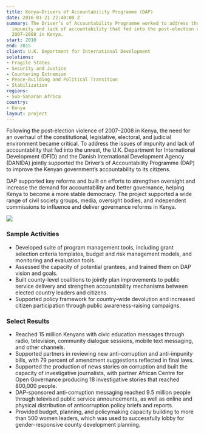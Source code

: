 ```yaml
---
title: Kenya—Drivers of Accountability Programme (DAP)
date: 2016-01-21 22:40:00 Z
summary: The Driver’s of Accountability Programme worked to address the issues of
  impunity and lack of accountability that fed into the post-election violence of
  2007–2008 in Kenya.
start: 2010
end: 2015
client: U.K. Department for International Development
solutions:
- Fragile States
- Security and Justice
- Countering Extremism
- Peace-Building and Political Transition
- Stabilization
regions:
- Sub-Saharan Africa
country:
- Kenya
layout: project
---
```


Following the post-election violence of 2007–2008 in Kenya, the need for an overhaul of the constitutional, legislative, electoral, and judicial environment became critical. To address the issues of impunity and lack of accountability that fed into the unrest, the U.K. Department for International Development (DFID) and the Danish International Development Agency (DANIDA) jointly supported the Driver’s of Accountability Programme (DAP) to improve the Kenyan government’s accountability to its citizens.

DAP supported key reforms and built on efforts to strengthen oversight and increase the demand for accountability and better governance, helping Kenya to become a more stable democracy. The project supported a wide range of civil society groups, media, oversight bodies, and independent commissions to influence and deliver governance reforms in Kenya.

![](https://assetify-dai.com/projects/Kenya----Drivers-of-Accountability-Programme.jpg)

### Sample Activities

* Developed suite of program management tools, including grant selection criteria templates, budget and risk management models, and monitoring and evaluation tools.
* Assessed the capacity of potential grantees, and trained them on DAP vision and goals.
* Built county-level coalitions to jointly plan improvements to public service delivery and strengthen accountability mechanisms between elected country leaders and citizens.
* Supported policy framework for country-wide devolution and increased citizen participation through public awareness-raising campaigns.

### Select Results

* Reached 15 million Kenyans with civic education messages through radio, television, community dialogue sessions, mobile text messaging, and other channels.
* Supported partners in reviewing new anti-corruption and anti-impunity bills, with 79 percent of amendment suggestions reflected in final laws.
* Supported the production of news stories on corruption and built the capacity of investigative journalists, with partner African Centre for Open Governance producing 18 investigative stories that reached 800,000 people.
* DAP-sponsored anti-corruption messaging reached 9.5 million people through televised public service announcements, as well as online and physical distribution of anticorruption policy briefs and reports.
* Provided budget, planning, and policymaking capacity building to more than 500 women leaders, which was used to successfully lobby for gender-responsive county development planning.
